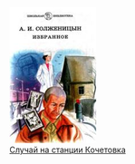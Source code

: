 ![](Случай%20на%20станции%20Кочетовка.jpg)  
[Случай на станции Кочетовка](Случай%20на%20станции%20Кочетовка)
